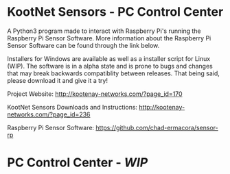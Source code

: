 # KootNet Sensors - PC Control Center
A Python3 program made to interact with Raspberry Pi's running the Raspberry Pi Sensor Software.  More information about the Raspberry Pi Sensor Software can be found through the link below. 

Installers for Windows are available as well as a installer script for Linux (WIP).  The software is in a alpha state and is prone to bugs and changes that may break backwards compatiblity between releases.  That being said, please download it and give it a try!

Project Website: http://kootenay-networks.com/?page_id=170

KootNet Sensors Downloads and Instructions: http://kootenay-networks.com/?page_id=236

Raspberry Pi Sensor Software: https://github.com/chad-ermacora/sensor-rp


PC Control Center - *WIP*
================================
